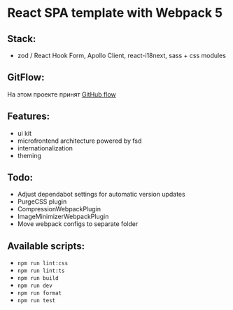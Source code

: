# React SPA template with Webpack 5

## Stack:

-   zod / React Hook Form, Apollo Client, react-i18next, sass + css modules

## GitFlow:

На этом проекте принят [GitHub flow](https://docs.github.com/en/get-started/quickstart/github-flow)

## Features:

-   ui kit
-   microfrontend architecture powered by fsd
-   internationalization
-   theming

## Todo:

-   Adjust dependabot settings for automatic version updates
-   PurgeCSS plugin
-   CompressionWebpackPlugin
-   ImageMinimizerWebpackPlugin
-   Move webpack configs to separate folder

## Available scripts:

-   `npm run lint:css`
-   `npm run lint:ts`
-   `npm run build`
-   `npm run dev`
-   `npm run format`
-   `npm run test`
